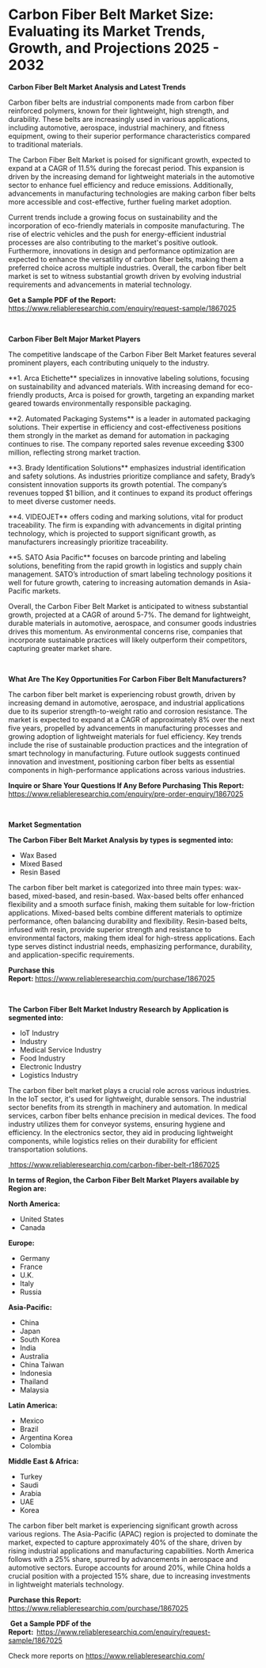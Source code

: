 <p><h1>Carbon Fiber Belt Market Size: Evaluating its Market Trends, Growth, and Projections 2025 - 2032</h1></p><p><strong>Carbon Fiber Belt Market Analysis and Latest Trends</strong></p>
<p><p>Carbon fiber belts are industrial components made from carbon fiber reinforced polymers, known for their lightweight, high strength, and durability. These belts are increasingly used in various applications, including automotive, aerospace, industrial machinery, and fitness equipment, owing to their superior performance characteristics compared to traditional materials.</p><p>The Carbon Fiber Belt Market is poised for significant growth, expected to expand at a CAGR of 11.5% during the forecast period. This expansion is driven by the increasing demand for lightweight materials in the automotive sector to enhance fuel efficiency and reduce emissions. Additionally, advancements in manufacturing technologies are making carbon fiber belts more accessible and cost-effective, further fueling market adoption.</p><p>Current trends include a growing focus on sustainability and the incorporation of eco-friendly materials in composite manufacturing. The rise of electric vehicles and the push for energy-efficient industrial processes are also contributing to the market's positive outlook. Furthermore, innovations in design and performance optimization are expected to enhance the versatility of carbon fiber belts, making them a preferred choice across multiple industries. Overall, the carbon fiber belt market is set to witness substantial growth driven by evolving industrial requirements and advancements in material technology.</p></p>
<p><strong>Get a Sample PDF of the Report:&nbsp;</strong> <a href="https://www.reliableresearchiq.com/enquiry/request-sample/1867025?utm_campaign=3139&utm_medium=2&utm_source=Github&utm_content=ia&utm_term=02042025&utm_id=carbon-fiber-belt">https://www.reliableresearchiq.com/enquiry/request-sample/1867025</a></p>
<p>&nbsp;</p>
<p><strong>Carbon Fiber Belt Major Market Players</strong></p>
<p><p>The competitive landscape of the Carbon Fiber Belt Market features several prominent players, each contributing uniquely to the industry. </p><p>**1. Arca Etichette** specializes in innovative labeling solutions, focusing on sustainability and advanced materials. With increasing demand for eco-friendly products, Arca is poised for growth, targeting an expanding market geared towards environmentally responsible packaging.</p><p>**2. Automated Packaging Systems** is a leader in automated packaging solutions. Their expertise in efficiency and cost-effectiveness positions them strongly in the market as demand for automation in packaging continues to rise. The company reported sales revenue exceeding $300 million, reflecting strong market traction.</p><p>**3. Brady Identification Solutions** emphasizes industrial identification and safety solutions. As industries prioritize compliance and safety, Brady’s consistent innovation supports its growth potential. The company’s revenues topped $1 billion, and it continues to expand its product offerings to meet diverse customer needs.</p><p>**4. VIDEOJET** offers coding and marking solutions, vital for product traceability. The firm is expanding with advancements in digital printing technology, which is projected to support significant growth, as manufacturers increasingly prioritize traceability.</p><p>**5. SATO Asia Pacific** focuses on barcode printing and labeling solutions, benefiting from the rapid growth in logistics and supply chain management. SATO’s introduction of smart labeling technology positions it well for future growth, catering to increasing automation demands in Asia-Pacific markets.</p><p>Overall, the Carbon Fiber Belt Market is anticipated to witness substantial growth, projected at a CAGR of around 5-7%. The demand for lightweight, durable materials in automotive, aerospace, and consumer goods industries drives this momentum. As environmental concerns rise, companies that incorporate sustainable practices will likely outperform their competitors, capturing greater market share.</p></p>
<p>&nbsp;</p>
<p><strong>What Are The Key Opportunities For Carbon Fiber Belt Manufacturers?</strong></p>
<p><p>The carbon fiber belt market is experiencing robust growth, driven by increasing demand in automotive, aerospace, and industrial applications due to its superior strength-to-weight ratio and corrosion resistance. The market is expected to expand at a CAGR of approximately 8% over the next five years, propelled by advancements in manufacturing processes and growing adoption of lightweight materials for fuel efficiency. Key trends include the rise of sustainable production practices and the integration of smart technology in manufacturing. Future outlook suggests continued innovation and investment, positioning carbon fiber belts as essential components in high-performance applications across various industries.</p></p>
<p><strong>Inquire or Share Your Questions If Any Before Purchasing This Report:</strong> <a href="https://www.reliableresearchiq.com/enquiry/pre-order-enquiry/1867025?utm_campaign=3139&utm_medium=2&utm_source=Github&utm_content=ia&utm_term=02042025&utm_id=carbon-fiber-belt">https://www.reliableresearchiq.com/enquiry/pre-order-enquiry/1867025</a></p>
<p>&nbsp;</p>
<p><strong>Market Segmentation</strong></p>
<p><strong>The Carbon Fiber Belt Market Analysis by types is segmented into:</strong></p>
<p><ul><li>Wax Based</li><li>Mixed Based</li><li>Resin Based</li></ul></p>
<p><p>The carbon fiber belt market is categorized into three main types: wax-based, mixed-based, and resin-based. Wax-based belts offer enhanced flexibility and a smooth surface finish, making them suitable for low-friction applications. Mixed-based belts combine different materials to optimize performance, often balancing durability and flexibility. Resin-based belts, infused with resin, provide superior strength and resistance to environmental factors, making them ideal for high-stress applications. Each type serves distinct industrial needs, emphasizing performance, durability, and application-specific requirements.</p></p>
<p><strong>Purchase this Report:&nbsp;</strong><a href="https://www.reliableresearchiq.com/purchase/1867025?utm_campaign=3139&utm_medium=2&utm_source=Github&utm_content=ia&utm_term=02042025&utm_id=carbon-fiber-belt">https://www.reliableresearchiq.com/purchase/1867025</a></p>
<p>&nbsp;</p>
<p><strong>The Carbon Fiber Belt Market Industry Research by Application is segmented into:</strong></p>
<p><ul><li>IoT Industry</li><li>Industry</li><li>Medical Service Industry</li><li>Food Industry</li><li>Electronic Industry</li><li>Logistics Industry</li></ul></p>
<p><p>The carbon fiber belt market plays a crucial role across various industries. In the IoT sector, it's used for lightweight, durable sensors. The industrial sector benefits from its strength in machinery and automation. In medical services, carbon fiber belts enhance precision in medical devices. The food industry utilizes them for conveyor systems, ensuring hygiene and efficiency. In the electronics sector, they aid in producing lightweight components, while logistics relies on their durability for efficient transportation solutions.</p></p>
<p><a href="https://www.reliableresearchiq.com/carbon-fiber-belt-r1867025?utm_campaign=3139&utm_medium=2&utm_source=Github&utm_content=ia&utm_term=02042025&utm_id=carbon-fiber-belt">&nbsp;https://www.reliableresearchiq.com/carbon-fiber-belt-r1867025</a></p>
<p><strong>In terms of Region, the Carbon Fiber Belt Market Players available by Region are:</strong></p>
<p>
    <p> <strong> North America: </strong>
        <ul>
            <li>United States</li>
            <li>Canada</li>
        </ul>
        </p> 
    <p> <strong> Europe: </strong>
        <ul>
            <li>Germany</li>
            <li>France</li>
            <li>U.K.</li>
            <li>Italy</li>
            <li>Russia</li>
        </ul>
        </p> 
    <p> <strong> Asia-Pacific: </strong>
        <ul>
            <li>China</li>
            <li>Japan</li>
            <li>South Korea</li>
            <li>India</li>
            <li>Australia</li>
            <li>China Taiwan</li>
            <li>Indonesia</li>
            <li>Thailand</li>
            <li>Malaysia</li>
        </ul>
        </p> 
    <p> <strong> Latin America: </strong>
        <ul>
            <li>Mexico</li>
            <li>Brazil</li>
            <li>Argentina Korea</li>
            <li>Colombia</li>
        </ul>
        </p> 
    <p> <strong> Middle East & Africa: </strong>
        <ul>
            <li>Turkey</li>
            <li>Saudi</li>
            <li>Arabia</li>
            <li>UAE</li>
            <li>Korea</li>
        </ul>
    </p>
    </p>
<p><p>The carbon fiber belt market is experiencing significant growth across various regions. The Asia-Pacific (APAC) region is projected to dominate the market, expected to capture approximately 40% of the share, driven by rising industrial applications and manufacturing capabilities. North America follows with a 25% share, spurred by advancements in aerospace and automotive sectors. Europe accounts for around 20%, while China holds a crucial position with a projected 15% share, due to increasing investments in lightweight materials technology.</p></p>
<p><strong>Purchase this Report: </strong><a href="https://www.reliableresearchiq.com/purchase/1867025?utm_campaign=3139&utm_medium=2&utm_source=Github&utm_content=ia&utm_term=02042025&utm_id=carbon-fiber-belt">https://www.reliableresearchiq.com/purchase/1867025</a></p>
<p>&nbsp;<strong>Get a Sample PDF of the Report:&nbsp;&nbsp;</strong><a href="https://www.reliableresearchiq.com/enquiry/request-sample/1867025?utm_campaign=3139&utm_medium=2&utm_source=Github&utm_content=ia&utm_term=02042025&utm_id=carbon-fiber-belt">https://www.reliableresearchiq.com/enquiry/request-sample/1867025</a></p>
<p><strong></strong></p>
<p>Check more reports on <a href="https://www.reliableresearchiq.com/?utm_campaign=3139&utm_medium=2&utm_source=Github&utm_content=ia&utm_term=02042025&utm_id=carbon-fiber-belt">https://www.reliableresearchiq.com/</a></p>